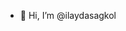- 👋 Hi, I’m @ilaydasagkol

<!---
ilaydasagkol/ilaydasagkol is a ✨ special ✨ repository because its `README.md` (this file) appears on your GitHub profile.
You can click the Preview link to take a look at your changes.
--->
